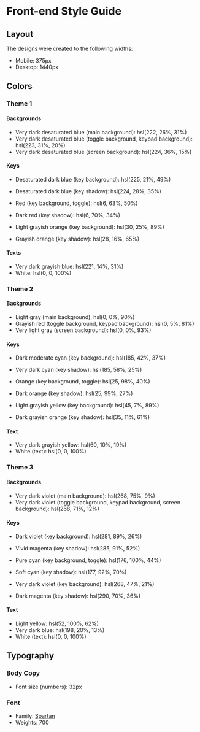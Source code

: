 # Front-end Style Guide

## Layout

The designs were created to the following widths:

- Mobile: 375px
- Desktop: 1440px

## Colors

### Theme 1

#### Backgrounds

- Very dark desaturated blue (main background): hsl(222, 26%, 31%)
- Very dark desaturated blue (toggle background, keypad background): hsl(223, 31%, 20%)
- Very dark desaturated blue (screen background): hsl(224, 36%, 15%)

#### Keys

- Desaturated dark blue (key background): hsl(225, 21%, 49%)
- Desaturated dark blue (key shadow): hsl(224, 28%, 35%)

- Red (key background, toggle): hsl(6, 63%, 50%)
- Dark red (key shadow): hsl(6, 70%, 34%)

- Light grayish orange (key background): hsl(30, 25%, 89%)
- Grayish orange (key shadow): hsl(28, 16%, 65%)

#### Texts

- Very dark grayish blue: hsl(221, 14%, 31%)
- White: hsl(0, 0, 100%)

### Theme 2

#### Backgrounds

- Light gray (main background): hsl(0, 0%, 90%)
- Grayish red (toggle background, keypad background): hsl(0, 5%, 81%)
- Very light gray (screen background): hsl(0, 0%, 93%)

#### Keys

- Dark moderate cyan (key background): hsl(185, 42%, 37%)
- Very dark cyan (key shadow): hsl(185, 58%, 25%)

- Orange (key background, toggle): hsl(25, 98%, 40%)
- Dark orange (key shadow): hsl(25, 99%, 27%)

- Light grayish yellow (key background): hsl(45, 7%, 89%)
- Dark grayish orange (key shadow): hsl(35, 11%, 61%)

#### Text

- Very dark grayish yellow: hsl(60, 10%, 19%)
- White (text): hsl(0, 0, 100%)

### Theme 3

#### Backgrounds

- Very dark violet (main background): hsl(268, 75%, 9%)
- Very dark violet (toggle background, keypad background, screen background): hsl(268, 71%, 12%)

#### Keys

- Dark violet (key background): hsl(281, 89%, 26%)
- Vivid magenta (key shadow): hsl(285, 91%, 52%)

- Pure cyan (key background, toggle): hsl(176, 100%, 44%)
- Soft cyan (key shadow): hsl(177, 92%, 70%)

- Very dark violet (key background): hsl(268, 47%, 21%)
- Dark magenta (key shadow): hsl(290, 70%, 36%)

#### Text

- Light yellow: hsl(52, 100%, 62%)
- Very dark blue: hsl(198, 20%, 13%)
- White (text): hsl(0, 0, 100%)

## Typography

### Body Copy

- Font size (numbers): 32px

### Font

- Family: [Spartan](https://fonts.google.com/specimen/Spartan)
- Weights: 700
